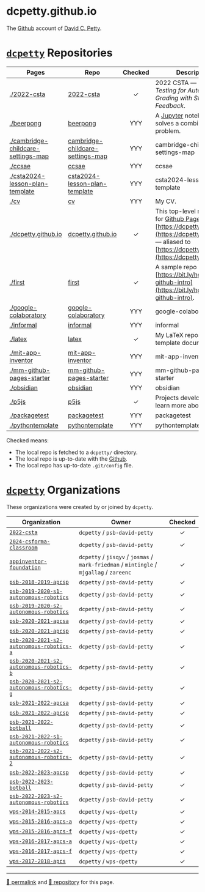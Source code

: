 # dcpetty.github.io

The [Github](https://github.com/dcpetty/) account of [David C. Petty](http:/dcpetty.dev/).

# [`dcpetty`](https://github.com/dcpetty?tab=repositories&sort=name) Repositories

| Pages | Repo | Checked | Description |
| --- | --- | :-: | --- |
| [./2022-csta](https://dcpetty.github.io/2022-csta/) | [2022-csta](https://github.com/dcpetty/2022-csta/) | &checkmark; | 2022 CSTA — *Unit Testing for Automatic Grading with Student Feedback*. |
| [./beerpong](https://dcpetty.github.io/beerpong/) | [beerpong](https://github.com/dcpetty/beerpong/) | YYY | A [Jupyter](https://jupyter.org/) notebook that solves a combinatorics problem. |
| [./cambridge-childcare-settings-map](https://dcpetty.github.io/cambridge-childcare-settings-map/) | [cambridge-childcare-settings-map](https://github.com/dcpetty/cambridge-childcare-settings-map/) | YYY | cambridge-childcare-settings-map |
| [./ccsae](https://dcpetty.github.io/ccsae/) | [ccsae](https://github.com/dcpetty/ccsae/) | YYY | ccsae |
| [./csta2024-lesson-plan-template](https://dcpetty.github.io/csta2024-lesson-plan-template/) | [csta2024-lesson-plan-template](https://github.com/dcpetty/csta2024-lesson-plan-template/) | YYY | csta2024-lesson-plan-template |
| [./cv](https://dcpetty.github.io/cv/) | [cv](https://github.com/dcpetty/cv/) | YYY | My CV. |
| [./dcpetty.github.io](https://dcpetty.github.io/) | [dcpetty.github.io](https://github.com/dcpetty/dcpetty.github.io/) | &#x2713; | This top-level repository for [Github Pages](https://pages.github.com/) @ [https://dcpetty.github.io/](https://dcpetty.github.io/) &mdash; aliased to [https://dcpetty.dev/](https://dcpetty.dev/). |
| [./first](https://dcpetty.github.io/first/) | [first](https://github.com/dcpetty/first/) | &#x2713; | A sample repo created for [https://bit.ly/hgse-github-intro](https://bit.ly/hgse-github-intro). |
| [./google-colaboratory](https://dcpetty.github.io/google-colaboratory/) | [google-colaboratory](https://github.com/dcpetty/google-colaboratory/) | YYY | google-colaboratory |
| [./informal](https://dcpetty.github.io/informal/) | [informal](https://github.com/dcpetty/informal/) | YYY | informal |
| [./latex](https://dcpetty.github.io/latex/) | [latex](https://github.com/dcpetty/latex/) | &#x2713; | My LaTeX repository with template documents. |
| [./mit-app-inventor](https://dcpetty.github.io/mit-app-inventor/) | [mit-app-inventor](https://github.com/dcpetty/mit-app-inventor/) | YYY | mit-app-inventor |
| [./mm-github-pages-starter](https://dcpetty.github.io/mm-github-pages-starter/) | [mm-github-pages-starter](https://github.com/dcpetty/mm-github-pages-starter/) | YYY | mm-github-pages-starter |
| [./obsidian](https://dcpetty.github.io/obsidian/) | [obsidian](https://github.com/dcpetty/obsidian/) | YYY | obsidian |
| [./p5js](https://dcpetty.github.io/p5js/) | [p5js](https://github.com/dcpetty/p5js/) | &#x2713; | Projects developed to learn more about [p5.js](https://p5js.org/).|
| [./packagetest](https://dcpetty.github.io/packagetest/) | [packagetest](https://github.com/dcpetty/packagetest/) | YYY | packagetest |
| [./pythontemplate](https://dcpetty.github.io/pythontemplate/) | [pythontemplate](https://github.com/dcpetty/pythontemplate/) | YYY | pythontemplate |

Checked means:

- The local repo is fetched to a `dcpetty/` directory.
- The local repo is up-to-date with the [Github](https://github.com).
- The local repo has up-to-date `.git/config` file.

# [`dcpetty`](https://github.com/settings/organizations) Organizations

These organizations were created by or joined by `dcpetty`.

| Organization | Owner | Checked |
| --- | --- | :-: |
| [`2022-csta`](https://github.com/2022-csta) | `dcpetty` / `psb-david-petty` | &#x2713; |
| [`2024-csforma-classroom`](https://github.com/2024-csforma-classroom) | `dcpetty` / `psb-david-petty` | &#x2713; |
| [`appinventor-foundation`](https://github.com/appinventor-foundation) | `dcpetty` / `jisqyv` / `josmas` / `mark-friedman` / `mintingle` / `mjgallag` / `zareenc` | &#x2713; |
| [`psb-2018-2019-apcsp`](https://github.com/psb-2018-2019-apcsp) | `dcpetty` / `psb-david-petty` | &#x2713; |
| [`psb-2019-2020-s1-autonomous-robotics`](https://github.com/psb-2019-2020-s1-autonomous-robotics) | `dcpetty` / `psb-david-petty` | &#x2713; |
| [`psb-2019-2020-s2-autonomous-robotics`](https://github.com/psb-2019-2020-s2-autonomous-robotics) | `dcpetty` / `psb-david-petty` | &#x2713; |
| [`psb-2020-2021-apcsa`](https://github.com/psb-2020-2021-apcsa) | `dcpetty` / `psb-david-petty` | &#x2713; |
| [`psb-2020-2021-apcsp`](https://github.com/psb-2020-2021-apcsp) | `dcpetty` / `psb-david-petty` | &#x2713; |
| [`psb-2020-2021-s2-autonomous-robotics-a`](https://github.com/psb-2020-2021-s2-autonomous-robotics-a) | `dcpetty` / `psb-david-petty` | &#x2713; |
| [`psb-2020-2021-s2-autonomous-robotics-b`](https://github.com/psb-2020-2021-s2-autonomous-robotics-b) | `dcpetty` / `psb-david-petty` | &#x2713; |
| [`psb-2020-2021-s2-autonomous-robotics-g`](https://github.com/psb-2020-2021-s2-autonomous-robotics-g) | `dcpetty` / `psb-david-petty` | &#x2713; |
| [`psb-2021-2022-apcsa`](https://github.com/psb-2021-2022-apcsa) | `dcpetty` / `psb-david-petty` | &#x2713; |
| [`psb-2021-2022-apcsp`](https://github.com/psb-2021-2022-apcsp) | `dcpetty` / `psb-david-petty` | &#x2713; |
| [`psb-2021-2022-botball`](https://github.com/psb-2021-2022-botball) | `dcpetty` / `psb-david-petty` | &#x2713; |
| [`psb-2021-2022-s1-autonomous-robotics`](https://github.com/psb-2021-2022-s1-autonomous-robotics) | `dcpetty` / `psb-david-petty` | &#x2713; |
| [`psb-2021-2022-s2-autonomous-robotics-2`](https://github.com/psb-2021-2022-s2-autonomous-robotics-2) | `dcpetty` / `psb-david-petty` | &#x2713; |
| [`psb-2022-2023-apcsp`](https://github.com/psb-2022-2023-apcsp) | `dcpetty` / `psb-david-petty` | &#x2713; |
| [`psb-2022-2023-botball`](https://github.com/psb-2022-2023-botball) | `dcpetty` / `psb-david-petty` | &#x2713; |
| [`psb-2022-2023-s2-autonomous-robotics`](https://github.com/psb-2022-2023-s2-autonomous-robotics) | `dcpetty` / `psb-david-petty` | &#x2713; |
| [`wps-2014-2015-apcs`](https://github.com/wps-2014-2015-apcs) | `dcpetty` / `wps-dpetty` | &#x2713; |
| [`wps-2015-2016-apcs-a`](https://github.com/wps-2015-2016-apcs-a) | `dcpetty` / `wps-dpetty` | &#x2713; |
| [`wps-2015-2016-apcs-f`](https://github.com/wps-2015-2016-apcs-f) | `dcpetty` / `wps-dpetty` | &#x2713; |
| [`wps-2016-2017-apcs-a`](https://github.com/wps-2016-2017-apcs-a) | `dcpetty` / `wps-dpetty` | &#x2713; |
| [`wps-2016-2017-apcs-f`](https://github.com/wps-2016-2017-apcs-f) | `dcpetty` / `wps-dpetty` | &#x2713; |
| [`wps-2017-2018-apcs`](https://github.com/wps-2017-2018-apcs) | `dcpetty` / `wps-dpetty` | &#x2713; |

<hr>

[&#128279; permalink](https://dcpetty.github.io/) and [&#128297; repository](https://github.com/dcpetty/dcpetty.github.io/) for this page.
